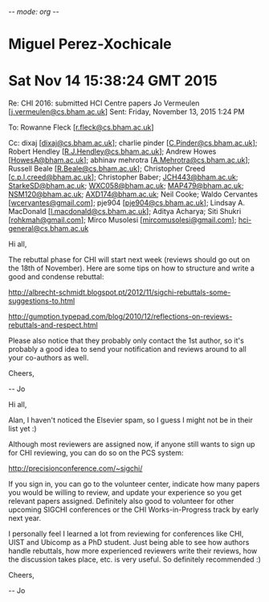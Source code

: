 -*- mode: org -*- 
# Miguel Perez-Xochicale 
# Sat Nov 14 15:38:24 GMT 2015



Re: CHI 2016: submitted HCI Centre papers Jo Vermeulen
[j.vermeulen@cs.bham.ac.uk] Sent: Friday, November 13, 2015 1:24 PM 

To: Rowanne Fleck [r.fleck@cs.bham.ac.uk] 

Cc: dixaj [dixaj@cs.bham.ac.uk]; charlie pinder
[C.Pinder@cs.bham.ac.uk]; Robert Hendley [R.J.Hendley@cs.bham.ac.uk]; Andrew
Howes [HowesA@bham.ac.uk]; abhinav mehrotra [A.Mehrotra@cs.bham.ac.uk]; Russell
Beale [R.Beale@cs.bham.ac.uk]; Christopher Creed [c.p.l.creed@bham.ac.uk];
Christopher Baber; JCH443@bham.ac.uk; StarkeSD@bham.ac.uk; WXC058@bham.ac.uk;
MAP479@bham.ac.uk; NSM120@bham.ac.uk; AXD174@bham.ac.uk; Neil Cooke; Waldo
Cervantes [wcervantes@gmail.com]; pje904 [pje904@cs.bham.ac.uk]; Lindsay
A. MacDonald [l.macdonald@cs.bham.ac.uk]; Aditya Acharya; Siti Shukri
[rohkmah@gmail.com]; Mirco Musolesi [mircomusolesi@gmail.com];
hci-general@cs.bham.ac.uk 


Hi all,

The rebuttal phase for CHI will start next week (reviews should go out on the
18th of November). Here are some tips on how to structure and write a good and
condense rebuttal:


http://albrecht-schmidt.blogspot.pt/2012/11/sigchi-rebuttals-some-suggestions-to.html

http://gumption.typepad.com/blog/2010/12/reflections-on-reviews-rebuttals-and-respect.html


Please also notice that they probably only contact the 1st author, so it's
probably a good idea to send your notification and reviews around to all your
co-authors as well.

Cheers,

-- Jo


Hi all, 

Alan, I haven't noticed the Elsevier spam, so I guess I might not be in their
list yet :)

Although most reviewers are assigned now, if anyone still wants to sign up for
CHI reviewing, you can do so on the PCS system:

http://precisionconference.com/~sigchi/

If you sign in, you can go to the volunteer center, indicate how many papers you
would be willing to review, and update your experience so you get relevant
papers assigned. Definitely also good to volunteer for other upcoming SIGCHI
conferences or the CHI Works-in-Progress track by early next year.

I personally feel I learned a lot from reviewing for conferences like CHI, UIST
and Ubicomp as a PhD student. Just being able to see how authors handle
rebuttals, how more experienced reviewers write their reviews, how the
discussion takes place, etc. is very useful. So definitely recommended :)

Cheers,

-- Jo


